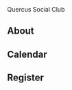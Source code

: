 <!DOCTYPE html>
<html lang="en">
  <head>
    <meta charset="utf-8">
    <meta name="viewport" content="width=device-width, initial-scale=1.0">
    <title>Quercus Social Club</title>
    <link href="styles.css" rel="stylesheet">
  </head>
  <body>
    <background-image:url()
    <h1>Quercus Social Club</h1>
    <h2>About</h2>
    <h2>Calendar</h2>
    <h2>Register</h2>
  </body>


